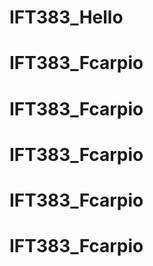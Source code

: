 # IFT383_Hello
# IFT383_Fcarpio
# IFT383_Fcarpio
# IFT383_Fcarpio
# IFT383_Fcarpio
# IFT383_Fcarpio
